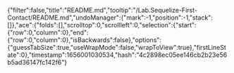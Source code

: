 {"filter":false,"title":"README.md","tooltip":"/Lab.Sequelize-First-Contact/README.md","undoManager":{"mark":-1,"position":-1,"stack":[]},"ace":{"folds":[],"scrolltop":0,"scrollleft":0,"selection":{"start":{"row":0,"column":0},"end":{"row":0,"column":0},"isBackwards":false},"options":{"guessTabSize":true,"useWrapMode":false,"wrapToView":true},"firstLineState":0},"timestamp":1656001030534,"hash":"4c2898ec05ee146cb2b23e56b5ad36147fc142f6"}